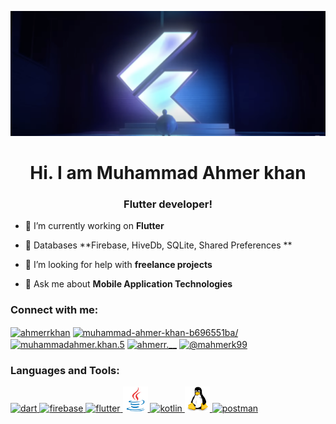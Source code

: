 <p align="center">
  <img src="ss.png" alt="ss" />
</p>
<h1 align="center">Hi. I am Muhammad Ahmer khan</h1>
<h3 align="center">Flutter developer!</h3>  



- 🔭 I’m currently working on **Flutter**

- 🌱 Databases **Firebase, HiveDb, SQLite, Shared Preferences **

- 🤝 I’m looking for help with **freelance projects**

- 💬 Ask me about **Mobile Application Technologies**

<h3 align="left">Connect with me:</h3>
<p align="left">
<a href="https://dev.to/ahmerrkhan" target="blank"><img align="center" src="https://cdn.jsdelivr.net/npm/simple-icons@3.0.1/icons/dev-dot-to.svg" alt="ahmerrkhan" height="30" width="40" /></a>  
<a href="https://linkedin.com/in/muhammad-ahmer-khan-b696551ba/" target="blank"><img align="center" src="https://raw.githubusercontent.com/rahuldkjain/github-profile-readme-generator/master/src/images/icons/Social/linked-in-alt.svg" alt="muhammad-ahmer-khan-b696551ba/" height="30" width="40" /></a>
<a href="https://fb.com/muhammadahmer.khan.5" target="blank"><img align="center" src="https://raw.githubusercontent.com/rahuldkjain/github-profile-readme-generator/master/src/images/icons/Social/facebook.svg" alt="muhammadahmer.khan.5" height="30" width="40" /></a>
<a href="https://instagram.com/ahmerr.__" target="blank"><img align="center" src="https://raw.githubusercontent.com/rahuldkjain/github-profile-readme-generator/master/src/images/icons/Social/instagram.svg" alt="ahmerr.__" height="30" width="40" /></a>
<a href="https://medium.com/@mahmerk99" target="blank"><img align="center" src="https://raw.githubusercontent.com/rahuldkjain/github-profile-readme-generator/master/src/images/icons/Social/medium.svg" alt="@mahmerk99" height="30" width="40" /></a>
</p>

<h3 align="left">Languages and Tools:</h3>
<p align="left"> <a href="https://dart.dev" target="_blank"> <img src="https://www.vectorlogo.zone/logos/dartlang/dartlang-icon.svg" alt="dart" width="40" height="40"/> </a>         <a href="https://firebase.google.com/" target="_blank"> <img src="https://www.vectorlogo.zone/logos/firebase/firebase-icon.svg" alt="firebase" width="40" height="40"/> </a>         <a href="https://flutter.dev" target="_blank"> <img src="https://www.vectorlogo.zone/logos/flutterio/flutterio-icon.svg" alt="flutter" width="40" height="40"/> </a>          <a href="https://cloud.google.com" target="_blank"> <a href="https://www.java.com" target="_blank"> <img src="https://raw.githubusercontent.com/devicons/devicon/master/icons/java/java-original.svg" alt="java" width="40" height="40"/> </a>            <a href="https://kotlinlang.org" target="_blank"> <img src="https://www.vectorlogo.zone/logos/kotlinlang/kotlinlang-icon.svg" alt="kotlin" width="40" height="40"/> </a>          <a href="https://www.linux.org/" target="_blank"> <img src="https://raw.githubusercontent.com/devicons/devicon/master/icons/linux/linux-original.svg" alt="linux" width="40" height="40"/> </a>              <a href="https://postman.com" target="_blank"> <img src="https://www.vectorlogo.zone/logos/getpostman/getpostman-icon.svg" alt="postman" width="40" height="40"/> </a> </p>

